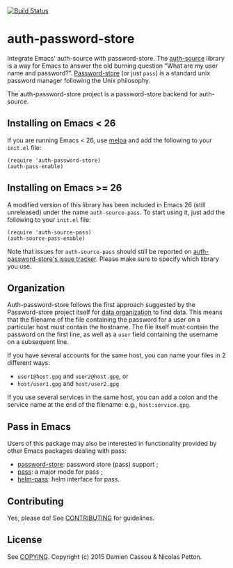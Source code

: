 [![Build Status](https://travis-ci.org/DamienCassou/auth-password-store.svg)](https://travis-ci.org/DamienCassou/auth-password-store)

# auth-password-store

Integrate Emacs' auth-source with password-store. The
[auth-source](https://www.gnu.org/software/emacs/manual/html_mono/auth.html)
library is a way for Emacs to answer the old burning question “What
are my user name and password?”.
[Password-store](http://www.passwordstore.org) (or just `pass`) is a
standard unix password manager following the Unix philosophy.

The auth-password-store project is a password-store backend for
auth-source.

## Installing on Emacs < 26

If you are running Emacs < 26, use [melpa](https://melpa.org) and add
the following to your `init.el` file:

    (require 'auth-password-store)
    (auth-pass-enable)

## Installing on Emacs >= 26

A modified version of this library has been included in Emacs 26 (still unreleased) under
the name `auth-source-pass`. To start using it, just add the following
to your `init.el` file:

    (require 'auth-source-pass)
    (auth-source-pass-enable)

Note that issues for `auth-source-pass` should still be reported on
[auth-password-store's issue tracker](https://github.com/DamienCassou/auth-password-store/issues).
Please make sure to specify which library you use.

## Organization

Auth-password-store follows the first approach suggested by the
Password-store project itself for
[data organization](http://www.passwordstore.org/#organization) to
find data. This means that the filename of the file containing the
password for a user on a particular host must contain the hostname.
The file itself must contain the password on the first line, as well
as a `user` field containing the username on a subsequent line.

If you have several accounts for the same host, you can name your
files in 2 different ways:

- `user1@host.gpg` and `user2@host.gpg`, or
- `host/user1.gpg` and `host/user2.gpg`

If you use several services in the same host, you can add a colon and
the service name at the end of the filename: e.g., `host:service.gpg`.

## Pass in Emacs

Users of this package may also be interested in functionality provided
by other Emacs packages dealing with pass:

- [password-store](https://git.zx2c4.com/password-store/tree/contrib/emacs/password-store.el): password store (pass) support ;
- [pass](https://github.com/NicolasPetton/pass): a major mode for
  pass ;
- [helm-pass](https://github.com/jabranham/helm-pass): helm interface for pass.

## Contributing

Yes, please do! See [CONTRIBUTING][] for guidelines.

## License

See [COPYING][]. Copyright (c) 2015 Damien Cassou & Nicolas Petton.


[CONTRIBUTING]: ./CONTRIBUTING.md
[COPYING]: ./COPYING
